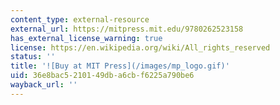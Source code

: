 ```yaml
---
content_type: external-resource
external_url: https://mitpress.mit.edu/9780262523158
has_external_license_warning: true
license: https://en.wikipedia.org/wiki/All_rights_reserved
status: ''
title: '![Buy at MIT Press](/images/mp_logo.gif)'
uid: 36e8bac5-2101-49db-a6cb-f6225a790be6
wayback_url: ''
---
```

